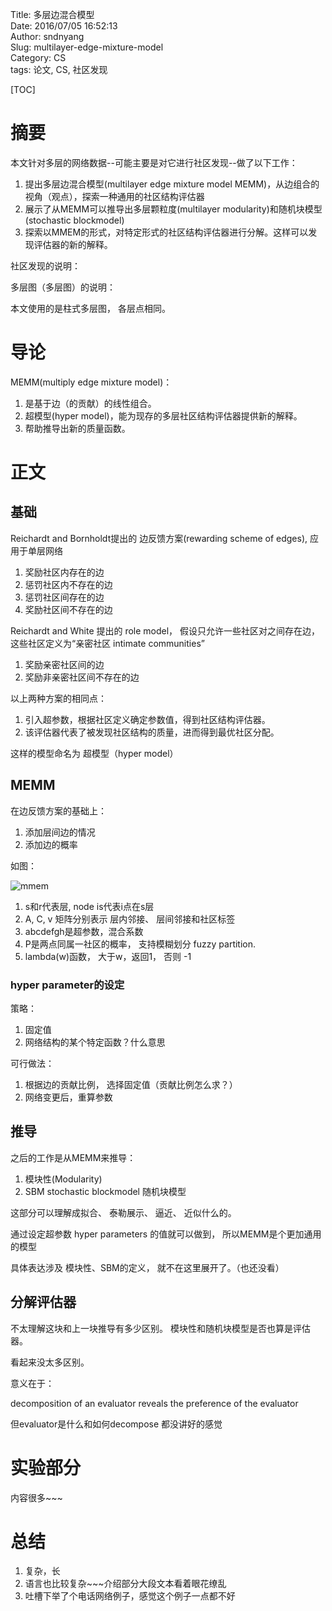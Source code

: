 Title: 多层边混合模型   
Date: 2016/07/05 16:52:13       
Author: sndnyang  
Slug: multilayer-edge-mixture-model   
Category: CS   
tags: 论文, CS, 社区发现  

[TOC]

# 摘要

本文针对多层的网络数据--可能主要是对它进行社区发现--做了以下工作：

1. 提出多层边混合模型(multilayer edge mixture model MEMM)，从边组合的视角（观点），探索一种通用的社区结构评估器
2. 展示了从MEMM可以推导出多层颗粒度(multilayer modularity)和随机块模型(stochastic blockmodel)
3. 探索以MMEM的形式，对特定形式的社区结构评估器进行分解。这样可以发现评估器的新的解释。

社区发现的说明：

多层图（多层图）的说明：


本文使用的是柱式多层图， 各层点相同。

# 导论

MEMM(multiply edge mixture model)：  

1. 是基于边（的贡献）的线性组合。
2. 超模型(hyper model)，能为现存的多层社区结构评估器提供新的解释。
3. 帮助推导出新的质量函数。

# 正文

## 基础

Reichardt and Bornholdt提出的 边反馈方案(rewarding scheme of edges), 应用于单层网络

1. 奖励社区内存在的边
2. 惩罚社区内不存在的边
3. 惩罚社区间存在的边
4. 奖励社区间不存在的边

Reichardt and White 提出的 role model， 假设只允许一些社区对之间存在边，这些社区定义为“亲密社区 intimate communities”

1. 奖励亲密社区间的边
2. 奖励非亲密社区间不存在的边

以上两种方案的相同点：

1. 引入超参数，根据社区定义确定参数值，得到社区结构评估器。
2. 该评估器代表了被发现社区结构的质量，进而得到最优社区分配。

这样的模型命名为 超模型（hyper model）

## MEMM

在边反馈方案的基础上：

1. 添加层间边的情况
2. 添加边的概率

如图：

![mmem]()

1. s和r代表层, node is代表i点在s层
2. A, C, v 矩阵分别表示 层内邻接、 层间邻接和社区标签
3. abcdefgh是超参数，混合系数
4. P是两点同属一社区的概率， 支持模糊划分 fuzzy partition.
5. lambda(w)函数， 大于w，返回1， 否则 -1

### hyper parameter的设定

策略：

1. 固定值
2. 网络结构的某个特定函数？什么意思

可行做法：

1. 根据边的贡献比例， 选择固定值（贡献比例怎么求？）
2. 网络变更后，重算参数


## 推导

之后的工作是从MEMM来推导：

1. 模块性(Modularity)
2. SBM stochastic blockmodel 随机块模型

这部分可以理解成拟合、 泰勒展示、 逼近、 近似什么的。

通过设定超参数 hyper parameters 的值就可以做到， 所以MEMM是个更加通用的模型

具体表达涉及 模块性、SBM的定义， 就不在这里展开了。（也还没看）

## 分解评估器

不太理解这块和上一块推导有多少区别。 模块性和随机块模型是否也算是评估器。

看起来没太多区别。

意义在于：

decomposition of an evaluator reveals the preference of the evaluator

但evaluator是什么和如何decompose 都没讲好的感觉

# 实验部分

内容很多~~~

# 总结

1. 复杂，长
2. 语言也比较复杂~~~介绍部分大段文本看着眼花缭乱
3. 吐槽下举了个电话网络例子，感觉这个例子一点都不好


